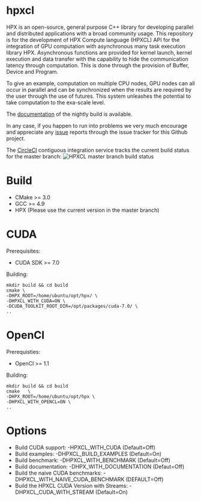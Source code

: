 hpxcl
====

HPX is an open-source, general purpose C++ library for developing parallel and distributed applications with a broad community usage. This repository is for the development of HPX Compute language (HPXCL) API for the integration of GPU computation with asynchronous many task execution library HPX. Asynchronous functions are provided for kernel launch, kernel execution and data transfer with the capability to hide the communication latency through computation. This is done through the provision of Buffer, Device and Program.

To give an example, computation on multiple CPU nodes, GPU nodes can all occur in parallel and can be synchronized when the results are required by the user through the use of futures. This system unleashes the potential to take computation to the exa-scale level.

The [documentation](http://stellar-group.github.io/hpxcl/docs/html/index.html) of the nightly build is available.

In any case, if you happen to run into problems we very much encourage and appreciate
any [issue](http://github.com/STEllAR-GROUP/hpxcl/issues) reports through the issue tracker for this Github project.

The [CircleCI](https://circleci.com/gh/STEllAR-GROUP/hpxcl) contiguous
integration service tracks the current build status for the master branch:
![HPXCL master branch build status](https://circleci.com/gh/STEllAR-GROUP/hpxcl/tree/master.svg?style=svg "")

Build
===

- CMake >= 3.0
- GCC >= 4.9 
- HPX (Please use the current version in the master branch)

CUDA
==

Prerequisites:

- CUDA SDK >= 7.0

Building:
```
mkdir build && cd build
cmake \
-DHPX_ROOT=/home/ubuntu/opt/hpx/ \
-DHPXCL_WITH_CUDA=ON \
-DCUDA_TOOLKIT_ROOT_DIR=/opt/packages/cuda-7.0/	\
..
```

OpenCl
==

Prerequisties:

- OpenCl >= 1.1

Building:
```
mkdir build && cd build
cmake	\
-DHPX_ROOT=/home/ubuntu/opt/hpx	\
-DHPXCL_WITH_OPENCL=ON \
..
```


Options
==

- Build CUDA support: -HPXCL_WITH_CUDA (Default=Off)
- Build examples: -DHPXCL_BUILD_EXAMPLES (Default=On)
- Build benchmark: -DHPXCL_WITH_BENCHMARK (Default=Off)
- Build documentation: -DHPX_WITH_DOCUMENTATION (Defaut=Off)
- Build the naive CUDA benchmarks: -DHPXCL_WITH_NAIVE_CUDA_BENCHMARK (DEFAULT=Off)
- Build the HPXCL CUDA Version with Streams: -DHPXCL_CUDA_WITH_STREAM (Default=On)
